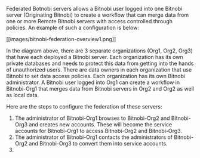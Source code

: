 Federated Botnobi servers allows a Bitnobi user logged into one Bitnobi server (Originating Bitnobi) to create a workflow that can merge data from one or more Remote Bitnobi servers with access controlled through policies. An example of such a configuration is below:

[[images/bitnobi-federation-overview1.png]]

In the diagram above, there are 3 separate organizations (Org1, Org2, Org3) that have each deployed a Bitnobi server. Each organization has its own private databases and needs to protect this data from getting into the hands of unauthorized users.
There are data owners in each organization that use Bitnobi to set data access policies. Each organization has its own Bitnobi administrator. A Bitnobi user logged into Org1 can create a workflow in Bitnobi-Org1 that merges data from Bitnobi servers in Org2 and Org2 as well as local data.

Here are the steps to configure the federation of these servers:

1. The administrator of Bitnobi-Org1 browses to Bitnobi-Org2 and Bitnobi-Org3 and creates new accounts. These will become the service accounts for Bitnobi-Org1 to access Bitnobi-Org2 and Bitnobi-Org3.
2. The administrator of Bitnobi-Org1 contacts the administrators of Bitnobi-Org2 and Bitnobi-Org3 to convert them into service accounts.
3. 